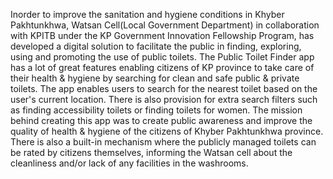 Inorder to improve the sanitation and hygiene conditions in Khyber Pakhtunkhwa, Watsan Cell(Local Government Department) in collaboration with KPITB under the KP Government Innovation Fellowship Program, has developed a digital solution to facilitate the public in finding, exploring, using and promoting the use of public toilets. The Public Toilet Finder app has a lot of great features enabling citizens of KP province to take care of their health & hygiene by searching for clean and safe public & private toilets. The app enables users to search for the nearest toilet based on the user's current location. There is also provision for extra search filters such as finding accessibility toilets or finding toilets for women. The mission behind creating this app was to create public awareness and improve the quality of health & hygiene of the citizens of Khyber Pakhtunkhwa province. There is also a built-in mechanism where the publicly managed toilets can be rated by citizens themselves, informing the Watsan cell about the cleanliness and/or lack of any facilities in the washrooms.
